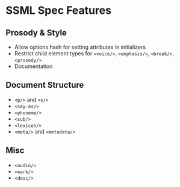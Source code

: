 SSML Spec Features
==================
Prosody & Style
---------------
* Allow options hash for setting attributes in initializers
* Restrict child element types for `<voice/>`, `<emphasis/>`, `<break/>`, `<prosody/>`
* Documentation

Document Structure
------------------
* `<p/>` and `<s/>`
* `<say-as/>`
* `<phoneme/>`
* `<sub/>`
* `<lexicon/>`
* `<meta/>` and `<metadata/>`

Misc
----
* `<audio/>`
* `<mark/>`
* `<desc/>`
